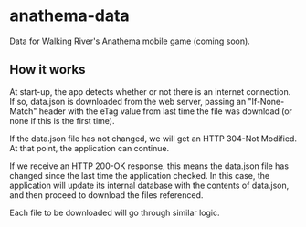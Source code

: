 # anathema-data
Data for Walking River's Anathema mobile game (coming soon).

## How it works
At start-up, the app detects whether or not there is an internet connection.
If so, data.json is downloaded from the web server, passing an "If-None-Match" header
with the eTag value from last time the file was download (or none if this is the first time).

If the data.json file has not changed, we will get an HTTP 304-Not Modified. At that point,
the application can continue.

If we receive an HTTP 200-OK response, this means the data.json file has changed since the 
last time the application checked. In this case, the application will update its internal database
with the contents of data.json, and then proceed to download the files referenced.

Each file to be downloaded will go through similar logic.
 
 